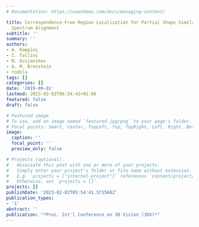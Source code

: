 ```yaml
---
# Documentation: https://wowchemy.com/docs/managing-content/

title: Correspondence-Free Region Localization for Partial Shape Similarity via Hamiltonian
  Spectrum Alignment
subtitle: ''
summary: ''
authors:
- A. Rampini
- I. Tallini
- M. Ovsjanikov
- A. M. Bronstein
- rodola
tags: []
categories: []
date: '2019-09-01'
lastmod: 2023-02-02T06:54:42+01:00
featured: false
draft: false

# Featured image
# To use, add an image named `featured.jpg/png` to your page's folder.
# Focal points: Smart, Center, TopLeft, Top, TopRight, Left, Right, BottomLeft, Bottom, BottomRight.
image:
  caption: ''
  focal_point: ''
  preview_only: false

# Projects (optional).
#   Associate this post with one or more of your projects.
#   Simply enter your project's folder or file name without extension.
#   E.g. `projects = ["internal-project"]` references `content/project/deep-learning/index.md`.
#   Otherwise, set `projects = []`.
projects: []
publishDate: '2023-02-02T05:54:41.571568Z'
publication_types:
- '1'
abstract: ''
publication: "*Proc. Int'l Conference on 3D Vision (3DV)*"
---
```

